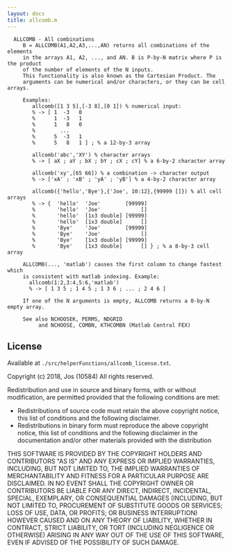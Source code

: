 ```yaml
---
layout: docs
title: allcomb.m
---
```


```
  ALLCOMB - All combinations
     B = ALLCOMB(A1,A2,A3,...,AN) returns all combinations of the elements
     in the arrays A1, A2, ..., and AN. B is P-by-N matrix where P is the product
     of the number of elements of the N inputs. 
     This functionality is also known as the Cartesian Product. The
     arguments can be numerical and/or characters, or they can be cell arrays.
 
     Examples:
        allcomb([1 3 5],[-3 8],[0 1]) % numerical input:
        % -> [ 1  -3   0
        %      1  -3   1
        %      1   8   0
        %        ...
        %      5  -3   1
        %      5   8   1 ] ; % a 12-by-3 array
 
        allcomb('abc','XY') % character arrays
        % -> [ aX ; aY ; bX ; bY ; cX ; cY] % a 6-by-2 character array
 
        allcomb('xy',[65 66]) % a combination -> character output
        % -> ['xA' ; 'xB' ; 'yA' ; 'yB'] % a 4-by-2 character array
 
        allcomb({'hello','Bye'},{'Joe', 10:12},{99999 []}) % all cell arrays
        % -> {  'hello'  'Joe'        [99999]
        %       'hello'  'Joe'             []
        %       'hello'  [1x3 double] [99999]
        %       'hello'  [1x3 double]      []
        %       'Bye'    'Joe'        [99999]
        %       'Bye'    'Joe'             []
        %       'Bye'    [1x3 double] [99999]
        %       'Bye'    [1x3 double]      [] } ; % a 8-by-3 cell array
 
     ALLCOMB(..., 'matlab') causes the first column to change fastest which
     is consistent with matlab indexing. Example: 
       allcomb(1:2,3:4,5:6,'matlab') 
       % -> [ 1 3 5 ; 1 4 5 ; 1 3 6 ; ... ; 2 4 6 ]
 
     If one of the N arguments is empty, ALLCOMB returns a 0-by-N empty array.
     
     See also NCHOOSEK, PERMS, NDGRID
          and NCHOOSE, COMBN, KTHCOMBN (Matlab Central FEX)
```



## License
Available at `./src/helperFunctions/allcomb_license.txt`.

Copyright (c) 2018, Jos (10584)
All rights reserved.

Redistribution and use in source and binary forms, with or without
modification, are permitted provided that the following conditions are
met:

* Redistributions of source code must retain the above copyright
notice, this list of conditions and the following disclaimer.
* Redistributions in binary form must reproduce the above copyright
notice, this list of conditions and the following disclaimer in
the documentation and/or other materials provided with the distribution

THIS SOFTWARE IS PROVIDED BY THE COPYRIGHT HOLDERS AND CONTRIBUTORS "AS IS"
AND ANY EXPRESS OR IMPLIED WARRANTIES, INCLUDING, BUT NOT LIMITED TO, THE
IMPLIED WARRANTIES OF MERCHANTABILITY AND FITNESS FOR A PARTICULAR PURPOSE
ARE DISCLAIMED. IN NO EVENT SHALL THE COPYRIGHT OWNER OR CONTRIBUTORS BE
LIABLE FOR ANY DIRECT, INDIRECT, INCIDENTAL, SPECIAL, EXEMPLARY, OR
CONSEQUENTIAL DAMAGES (INCLUDING, BUT NOT LIMITED TO, PROCUREMENT OF
SUBSTITUTE GOODS OR SERVICES; LOSS OF USE, DATA, OR PROFITS; OR BUSINESS
INTERRUPTION) HOWEVER CAUSED AND ON ANY THEORY OF LIABILITY, WHETHER IN
CONTRACT, STRICT LIABILITY, OR TORT (INCLUDING NEGLIGENCE OR OTHERWISE)
ARISING IN ANY WAY OUT OF THE USE OF THIS SOFTWARE, EVEN IF ADVISED OF THE
POSSIBILITY OF SUCH DAMAGE.